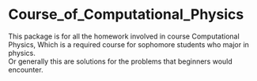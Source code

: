 # Course_of_Computational_Physics

This package is for all the homework involved in course Computational Physics, Which is a required course for sophomore students who major in physics.  
Or generally this are solutions for the problems that beginners would encounter.
